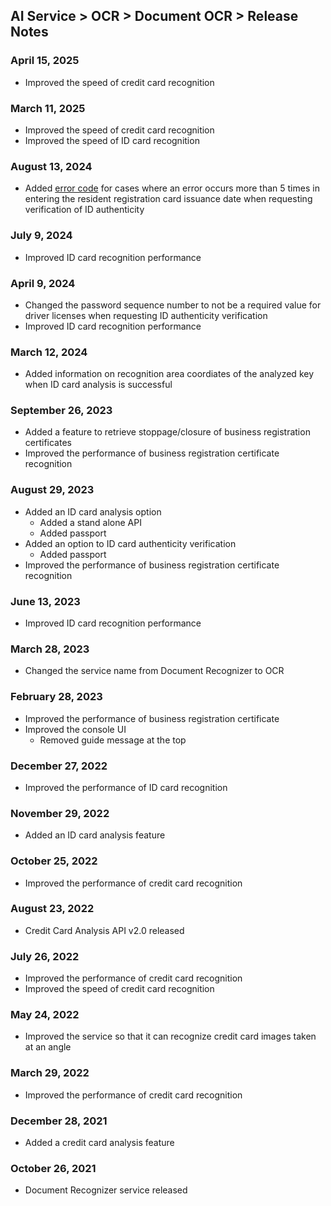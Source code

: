 ## AI Service > OCR > Document OCR > Release Notes

### April 15, 2025
* Improved the speed of credit card recognition

### March 11, 2025
* Improved the speed of credit card recognition
* Improved the speed of ID card recognition

### August 13, 2024
* Added [error code](./document-ocr-error-code.md) for cases where an error occurs more than 5 times in entering the resident registration card issuance date when requesting verification of ID authenticity

### July 9, 2024
* Improved ID card recognition performance

### April 9, 2024
* Changed the password sequence number to not be a required value for driver licenses when requesting ID authenticity verification
* Improved ID card recognition performance

### March 12, 2024
* Added information on recognition area coordiates of the analyzed key when ID card analysis is successful

### September 26, 2023
* Added a feature to retrieve stoppage/closure of business registration certificates
* Improved the performance of business registration certificate recognition

### August 29, 2023
* Added an ID card analysis option
    * Added a stand alone API
    * Added passport
* Added an option to ID card authenticity verification
    * Added passport
* Improved the performance of business registration certificate recognition

### June 13, 2023
* Improved ID card recognition performance

### March 28, 2023
* Changed the service name from Document Recognizer to OCR

### February 28, 2023
* Improved the performance of business registration certificate
* Improved the console UI
    * Removed guide message at the top

### December 27, 2022
* Improved the performance of ID card recognition

### November 29, 2022
* Added an ID card analysis feature

### October 25, 2022
* Improved the performance of credit card recognition

### August 23, 2022
* Credit Card Analysis API v2.0 released

### July 26, 2022
* Improved the performance of credit card recognition
* Improved the speed of credit card recognition

### May 24, 2022
* Improved the service so that it can recognize credit card images taken at an angle

### March 29, 2022
* Improved the performance of credit card recognition

### December 28, 2021
* Added a credit card analysis feature

### October 26, 2021
* Document Recognizer service released
